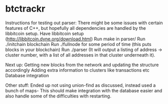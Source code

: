 btctrackr
=========
Instructions for testing out parser:
There might be some issues with certain features of C++, but hopefully all
dependencies are handled by the libbitcoin setup.
Have libbitcoin setup (http://libbitcoin.dyne.org/download.html)
Run make in parser/
Run ./initchain blockchain
Run ./fullnode for some period of time (this puts blocks in your blockchain)
Run ./parser (It will output a listing of address -> cluster number, with a list
of all addresses in that cluster underneath it).

Next up:
Getting new blocks from the network and updating the structure accordingly
Adding extra information to clusters like transactions etc
Database integration

Other stuff:
Ended up not using union-find as discussed, instead used a bunch of maps-
This should make integration with the database easier and also handle
some of the difficulties with restarting.